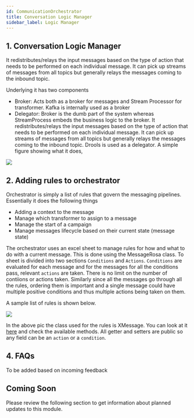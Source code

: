 ```yaml
---
id: CommunicationOrchestrator
title: Conversation Logic Manager
sidebar_label: Logic Manager
---
```


## 1. Conversation Logic Manager

It redistributes/relays the input messages based on the type of action that needs to be performed on each individual message. It can pick up streams of messages from all topics but generally relays the messages coming to the inbound topic.

Underlying it has two components

- Broker: Acts both as a broker for messages and Stream Processor for transformer. Kafka is internally used as a broker
- Delegator: Broker is the dumb part of the system whereas StreamProcess embeds the business logic to the broker. It redistributes/relays the input messages based on the type of action that needs to be performed on each individual message. It can pick up streams of messages from all topics but generally relays the messages coming to the inbound topic. Drools is used as a delegator. A simple figure showing what it does,

![](https://samagra-development.github.io/docs/img/drools.png)

## 2. Adding rules to orchestrator

Orchestrator is simply a list of rules that govern the messaging pipelines. Essentially it does the following things

- Adding a context to the message
- Manage which transformer to assign to a message
- Manage the start of a campaign
- Manage messages lifecycle based on their current state (message state)

The orchestrator uses an excel sheet to manage rules for how and what to do with a current message. This is done using the MessageRosa class. To sheet is divided into two sections `Conditions` and `Actions`. `Conditions` are evaluated for each message and for the messages for all the conditions pass, relevant `actions` are taken. There is no limit on the number of contiions or actions taken. Similarly since all the messages go through all the rules, ordering them is important and a single message could have multiple positive conditions and thus multiple actions being taken on them.

A sample list of rules is shown below.

![](https://samagra-development.github.io/docs/img/rules-1.png)

In the above pic the class used for the rules is XMessage. You can look at it [here](https://github.com/Samagra-Development/message-rosa/blob/master/src/main/java/messagerosa/core/model/XMessage.java) and check the available methods. All getter and setters are public so any field can be an `action` or a `condition`.

## 4. FAQs

To be added based on incoming feedback

## Coming Soon

Please review the following section to get information about planned updates to this module.
